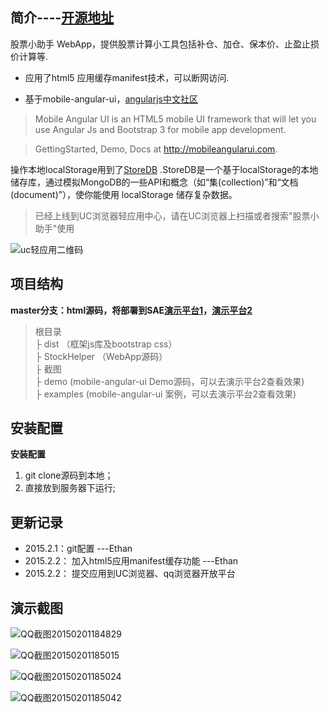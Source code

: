 简介----[开源地址](http://git.oschina.net/ethanzhu/stockhelper)
--
股票小助手 WebApp，提供股票计算小工具包括补仓、加仓、保本价、止盈止损价计算等.

* 应用了html5 应用缓存manifest技术，可以断网访问.

* 基于mobile-angular-ui，[angularjs中文社区](http://www.angularjs.cn/)

> Mobile Angular UI is an HTML5 mobile UI framework that will let you use Angular Js and     Bootstrap 3 for mobile app development.

> GettingStarted, Demo, Docs at http://mobileangularui.com.

操作本地localStorage用到了[StoreDB](https://github.com/djyde/StoreDB/)
.StoreDB是一个基于localStorage的本地储存库，通过模拟MongoDB的一些API和概念（如“集(collection)”和“文档(document)”），使你能使用 localStorage 储存复杂数据。

> 已经上线到UC浏览器轻应用中心，请在UC浏览器上扫描或者搜索"股票小助手"使用

![uc轻应用二维码](http://plus.uc.cn/qrcode?appId=5224)


项目结构
----
**master分支：html源码，将部署到SAE[演示平台1](http://qmxlabs.sinaapp.com/StockHelper/)，[演示平台2](http://stockhelp.oschina.mopaas.com/)**
> 根目录<br>
> ├ dist （框架js库及bootstrap css）<br>
> ├ StockHelper （WebApp源码）<br>
> ├ 截图 <br>
> ├ demo (mobile-angular-ui Demo源码，可以去演示平台2查看效果)<br>
> ├ examples (mobile-angular-ui 案例，可以去演示平台2查看效果)<br>

安装配置
----

**安装配置**

1. git clone源码到本地；
2. 直接放到服务器下运行;


更新记录
----

 - 2015.2.1：git配置  ---Ethan
 - 2015.2.2： 加入html5应用manifest缓存功能  ---Ethan
 - 2015.2.2： 提交应用到UC浏览器、qq浏览器开放平台


演示截图
----

![QQ截图20150201184829](http://git.oschina.net/uploads/images/2015/0201/190834_db3beba5_77541.png)

![QQ截图20150201185015](http://git.oschina.net/uploads/images/2015/0201/190834_cca32977_77541.png)

![QQ截图20150201185024](http://git.oschina.net/uploads/images/2015/0201/190834_ff349d85_77541.png)

![QQ截图20150201185042](http://git.oschina.net/uploads/images/2015/0201/190834_bb687c9c_77541.png)